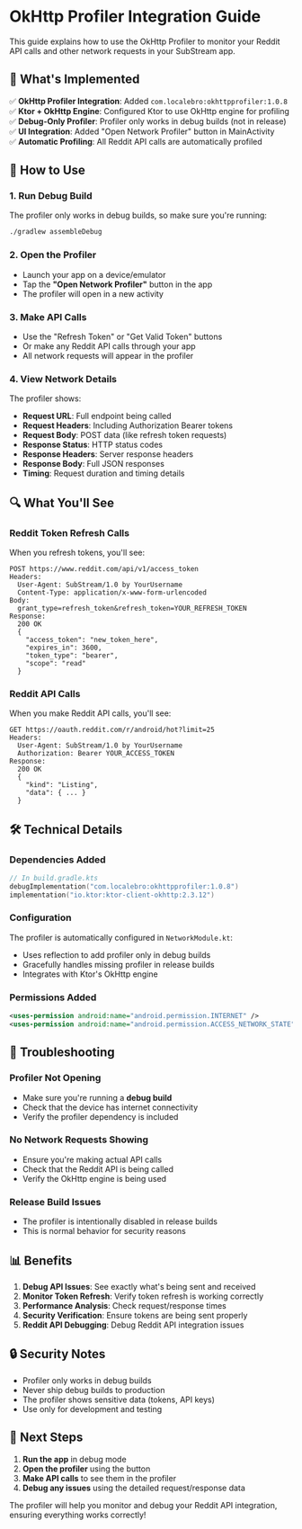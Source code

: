 # OkHttp Profiler Integration Guide

This guide explains how to use the OkHttp Profiler to monitor your Reddit API calls and other network requests in your SubStream app.

## 🚀 **What's Implemented**

✅ **OkHttp Profiler Integration**: Added `com.localebro:okhttpprofiler:1.0.8`  
✅ **Ktor + OkHttp Engine**: Configured Ktor to use OkHttp engine for profiling  
✅ **Debug-Only Profiler**: Profiler only works in debug builds (not in release)  
✅ **UI Integration**: Added "Open Network Profiler" button in MainActivity  
✅ **Automatic Profiling**: All Reddit API calls are automatically profiled  

## 📱 **How to Use**

### 1. **Run Debug Build**
The profiler only works in debug builds, so make sure you're running:
```bash
./gradlew assembleDebug
```

### 2. **Open the Profiler**
- Launch your app on a device/emulator
- Tap the **"Open Network Profiler"** button in the app
- The profiler will open in a new activity

### 3. **Make API Calls**
- Use the "Refresh Token" or "Get Valid Token" buttons
- Or make any Reddit API calls through your app
- All network requests will appear in the profiler

### 4. **View Network Details**
The profiler shows:
- **Request URL**: Full endpoint being called
- **Request Headers**: Including Authorization Bearer tokens
- **Request Body**: POST data (like refresh token requests)
- **Response Status**: HTTP status codes
- **Response Headers**: Server response headers
- **Response Body**: Full JSON responses
- **Timing**: Request duration and timing details

## 🔍 **What You'll See**

### **Reddit Token Refresh Calls**
When you refresh tokens, you'll see:
```
POST https://www.reddit.com/api/v1/access_token
Headers:
  User-Agent: SubStream/1.0 by YourUsername
  Content-Type: application/x-www-form-urlencoded
Body:
  grant_type=refresh_token&refresh_token=YOUR_REFRESH_TOKEN
Response:
  200 OK
  {
    "access_token": "new_token_here",
    "expires_in": 3600,
    "token_type": "bearer",
    "scope": "read"
  }
```

### **Reddit API Calls**
When you make Reddit API calls, you'll see:
```
GET https://oauth.reddit.com/r/android/hot?limit=25
Headers:
  User-Agent: SubStream/1.0 by YourUsername
  Authorization: Bearer YOUR_ACCESS_TOKEN
Response:
  200 OK
  {
    "kind": "Listing",
    "data": { ... }
  }
```

## 🛠️ **Technical Details**

### **Dependencies Added**
```kotlin
// In build.gradle.kts
debugImplementation("com.localebro:okhttpprofiler:1.0.8")
implementation("io.ktor:ktor-client-okhttp:2.3.12")
```

### **Configuration**
The profiler is automatically configured in `NetworkModule.kt`:
- Uses reflection to add profiler only in debug builds
- Gracefully handles missing profiler in release builds
- Integrates with Ktor's OkHttp engine

### **Permissions Added**
```xml
<uses-permission android:name="android.permission.INTERNET" />
<uses-permission android:name="android.permission.ACCESS_NETWORK_STATE" />
```

## 🐛 **Troubleshooting**

### **Profiler Not Opening**
- Make sure you're running a **debug build**
- Check that the device has internet connectivity
- Verify the profiler dependency is included

### **No Network Requests Showing**
- Ensure you're making actual API calls
- Check that the Reddit API is being called
- Verify the OkHttp engine is being used

### **Release Build Issues**
- The profiler is intentionally disabled in release builds
- This is normal behavior for security reasons

## 📊 **Benefits**

1. **Debug API Issues**: See exactly what's being sent and received
2. **Monitor Token Refresh**: Verify token refresh is working correctly
3. **Performance Analysis**: Check request/response times
4. **Security Verification**: Ensure tokens are being sent properly
5. **Reddit API Debugging**: Debug Reddit API integration issues

## 🔒 **Security Notes**

- Profiler only works in debug builds
- Never ship debug builds to production
- The profiler shows sensitive data (tokens, API keys)
- Use only for development and testing

## 🎯 **Next Steps**

1. **Run the app** in debug mode
2. **Open the profiler** using the button
3. **Make API calls** to see them in the profiler
4. **Debug any issues** using the detailed request/response data

The profiler will help you monitor and debug your Reddit API integration, ensuring everything works correctly!
